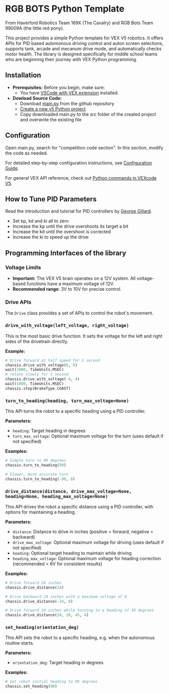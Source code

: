 # RGB BOTS Python Template 
From Haverford Robotics Team 169X (The Cavalry) and RGB Bots Team 99009A (the little red pony).

This project provides a simple Python template for VEX V5 robotics. It offers APIs for PID based automonous driving control and auton screen selections,  supports tank, arcade and mecanum drive mode, and automatically checks motor health. The library is designed specifically for middle school teams who are beginning their journey with VEX Python programming.

## Installation
*   **Prerequisites:** Before you begin, make sure:
    - You have [VSCode with VEX extension](https://kb.vex.com/hc/en-us/categories/360002333191-V5?sc=vs-code-extension) installed.
*   **Dowload Source Code:** 
    - Download [main.py](src/main.py) from the github repository 
    - [Create a new v5 Python project](https://kb.vex.com/hc/en-us/articles/20146074601748-Creating-VS-Code-Projects-for-V5#:~:text=Select%20the%20'New%20Project'%20button,and%20select%20the%20corresponding%20icon)
    - Copy downloaded main.py to the src folder of the created project and overwrite the existing file

## Configuration
Open main.py, search for "competition code section". In this section, modify the code as needed.

For detailed step-by-step configuration instructions, see [Configuration Guide](configuration_guide.md).

For general VEX API reference, check out [Python commands in VEXcode V5](https://api.vex.com/v5/home/python/index.html).

## How to Tune PID Parameters
Read the introduction and tutorial for PID controllers by [George Gillard](https://smithcsrobot.weebly.com/uploads/6/0/9/5/60954939/pid_control_document.pdf). 
- Set kp, kd and ki all to zero
- Increase the kp until the drive overshoots its target a bit
- Increase the kd until the overshoot is corrected
- Increase the ki to speed up the drive

## Programming Interfaces of the library

### Voltage Limits
- **Important:** The VEX V5 brain operates on a 12V system. All voltage-based functions have a maximum voltage of 12V.
- **Recommended range**: 3V to 10V for precise control.

### Drive APIs
The `Drive` class provides a set of APIs to control the robot's movement.

### `drive_with_voltage(left_voltage, right_voltage)`

This is the most basic drive function. It sets the voltage for the left and right sides of the drivetrain directly. 

**Example:**

```python
# Drive forward at half speed for 1 second
chassis.drive_with_voltage(6, 6)
wait(1000, TimeUnits.MSEC)
# rotate slowly for 1 second
chassis.drive_with_voltage(-4, 4)
wait(1000, TimeUnits.MSEC)
chassis.stop(BrakeType.COAST)
```

### `turn_to_heading(heading, turn_max_voltage=None)`

This API turns the robot to a specific heading using a PID controller.

**Parameters:**
- `heading`: Target heading in degrees
- `turn_max_voltage`: Optional maximum voltage for the turn (uses default if not specified)

**Examples:**

```python
# Simple turn to 90 degrees
chassis.turn_to_heading(90)

# Slower, more accurate turn
chassis.turn_to_heading(-90, 6)
```

### `drive_distance(distance, drive_max_voltage=None, heading=None, heading_max_voltage=None)`

This API drives the robot a specific distance using a PID controller, with options for maintaining a heading.

**Parameters:**
- `distance`: Distance to drive in inches (positive = forward, negative = backward)
- `drive_max_voltage`: Optional maximum voltage for driving (uses default if not specified)
- `heading`: Optional target heading to maintain while driving
- `heading_max_voltage`: Optional maximum voltage for heading correction (recommended < 6V for consistent results)

**Examples:**

```python
# Drive forward 24 inches
chassis.drive_distance(24)

# Drive backward 24 inches with a maximum voltage of 8
chassis.drive_distance(-24, 8)

# Drive forward 24 inches while turning to a heading of 45 degrees
chassis.drive_distance(24, 10, 45, 4)
```

### `set_heading(orientation_deg)`

This API sets the robot to a specific heading, e.g. when the autonomous routine starts.

**Parameters:**
- `orientation_deg`: Target heading in degrees

**Examples:**

```python
# Set robot initial heading to 90 degrees
chassis.set_heading(90)
```
